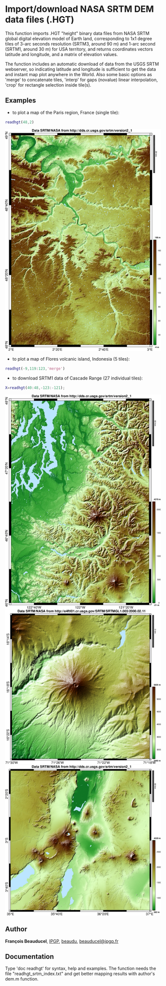# Import/download NASA SRTM DEM data files (.HGT)

This function imports .HGT "height" binary data files from NASA SRTM global digital elevation model of Earth land, corresponding to 1x1 degree tiles of 3-arc seconds resolution (SRTM3, around 90 m) and 1-arc second (SRTM1, around 30 m) for USA territory, and returns coordinates vectors latitude and longitude, and a matrix of elevation values.

The function includes an automatic download of data from the USGS SRTM webserver, so indicating latitude and longitude is sufficient to get the data and instant map plot anywhere in the World. Also some basic options as 'merge' to concatenate tiles, 'interp' for gaps (novalue) linear interpolation, 'crop' for rectangle selection inside tile(s).

## Examples
- to plot a map of the Paris region, France (single tile):
```matlab
readhgt(48,2)
```
![Paris, France (SRTM3) obtained with readhgt(48,2)](readhgt_example_paris.png)

- to plot a map of Flores volcanic island, Indonesia (5 tiles):
```matlab
readhgt(-9,119:123,'merge')
```

- to download SRTM1 data of Cascade Range (27 individual tiles):
```matlab
X=readhgt(40:48,-123:-121);
```

![Around Seattle, USA (SRTM1) obtained with readhgt(46:47,-123:-122)](readhgt_example_seattle.png)
![Misti volcano,  (SRTM1) obtained with readhgt([-16.4,-16.2,-71.5,-71.3])](readhgt_example_misti.png)
![East African Rift volcanoes, Tanzania  (SRTM3) obtained with readhgt(-4:-3,35:36)](readhgt_example_tanzania.png)


## Author
**François Beauducel**, [IPGP](www.ipgp.fr), [beaudu](https://github.com/beaudu), beauducel@ipgp.fr 

## Documentation
Type 'doc readhgt' for syntax, help and examples. The function needs the file "readhgt_srtm_index.txt" and get better mapping results with author's dem.m function.
